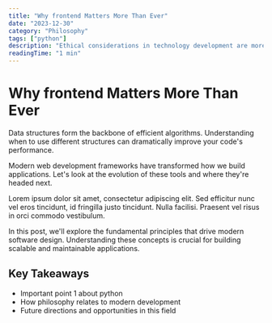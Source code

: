 ```yaml
---
title: "Why frontend Matters More Than Ever"
date: "2023-12-30"
category: "Philosophy"
tags: ["python"]
description: "Ethical considerations in technology development are more important than ever. This article examines some of the critica..."
readingTime: "1 min"
---
```


# Why frontend Matters More Than Ever

Data structures form the backbone of efficient algorithms. Understanding when to use different structures can dramatically improve your code's performance.

Modern web development frameworks have transformed how we build applications. Let's look at the evolution of these tools and where they're headed next.

Lorem ipsum dolor sit amet, consectetur adipiscing elit. Sed efficitur nunc vel eros tincidunt, id fringilla justo tincidunt. Nulla facilisi. Praesent vel risus in orci commodo vestibulum.

In this post, we'll explore the fundamental principles that drive modern software design. Understanding these concepts is crucial for building scalable and maintainable applications.

## Key Takeaways

- Important point 1 about python
- How philosophy relates to modern development
- Future directions and opportunities in this field
